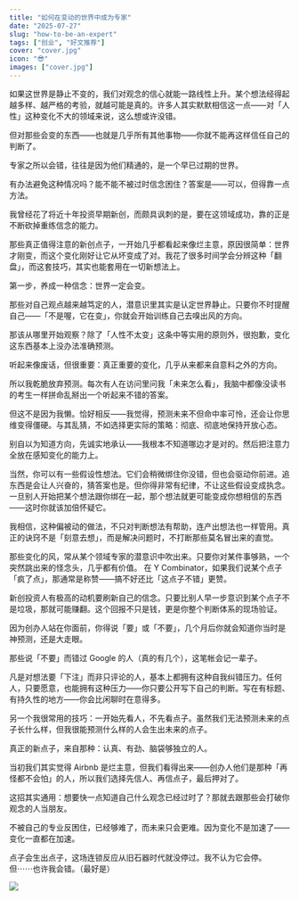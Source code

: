 ```yaml
---
title: "如何在变动的世界中成为专家"
date: "2025-07-27"
slug: "how-to-be-an-expert"
tags: ["创业", "好文推荐"]
cover: "cover.jpg"
icon: "😎"
images: ["cover.jpg"]
---
```

如果这世界是静止不变的，我们对观念的信心就能一路线性上升。某个想法经得起越多样、越严格的考验，就越可能是真的。许多人其实默默相信这一点——对「人性」这种变化不大的领域来说，这么想或许没错。



但对那些会变的东西——也就是几乎所有其他事物——你就不能再这样信任自己的判断了。



专家之所以会错，往往是因为他们精通的，是一个早已过期的世界。



有办法避免这种情况吗？能不能不被过时信念困住？答案是——可以，但得靠一点方法。



我曾经花了将近十年投资早期新创，而颇具讽刺的是，要在这领域成功，靠的正是不断砍掉重练信念的能力。



那些真正值得注意的新创点子，一开始几乎都看起来像烂主意，原因很简单：世界才刚变，而这个变化刚好让它从坏变成了对。我花了很多时间学会分辨这种「翻盘」，而这套技巧，其实也能套用在一切新想法上。



第一步，养成一种信念：世界一定会变。



那些对自己观点越来越笃定的人，潜意识里其实是认定世界静止。只要你不时提醒自己——「不是喔，它在变」，你就会开始训练自己去嗅出风的方向。



那该从哪里开始观察？除了「人性不太变」这条中等实用的原则外，很抱歉，变化这东西基本上没办法准确预测。



听起来像废话，但很重要：真正重要的变化，几乎从来都来自意料之外的方向。



所以我乾脆放弃预测。每次有人在访问里问我「未来怎么看」，我脑中都像没读书的考生一样拼命乱掰出一个听起来不错的答案。



但这不是因为我懒。恰好相反——我觉得，预测未来不但命中率可怜，还会让你思维变得僵硬。与其乱猜，不如选择更实际的策略：彻底、彻底地保持开放心态。



别自以为知道方向，先诚实地承认——我根本不知道哪边才是对的。然后把注意力全放在感知变化的能力上。



当然，你可以有一些假设性想法。它们会稍微绑住你没错，但也会驱动你前进。追东西是会让人兴奋的，猜答案也是。但你得非常有纪律，不让这些假设变成执念。
一旦别人开始把某个想法跟你绑在一起，那个想法就更可能变成你想相信的东西——这时你就该加倍怀疑它。



我相信，这种偏被动的做法，不只对判断想法有帮助，连产出想法也一样管用。真正的诀窍不是「刻意去想」，而是解决问题时，不打断那些莫名冒出来的直觉。



那些变化的风，常从某个领域专家的潜意识中吹出来。只要你对某件事够熟，一个突然跳出来的怪念头，几乎都有价值。
在 Y Combinator，如果我们说某个点子「疯了点」，那通常是称赞——搞不好还比「这点子不错」更赞。



新创投资人有极高的动机要刷新自己的信念。只要比别人早一步意识到某个点子不是垃圾，那就可能赚翻。这个回报不只是钱，更是你整个判断体系的现场验证。



因为创办人站在你面前，你得说「要」或「不要」，几个月后你就会知道你当时是神预测，还是大走眼。



那些说「不要」而错过 Google 的人（真的有几个），这笔帐会记一辈子。



凡是对想法要「下注」而非只评论的人，基本上都拥有这种自我纠错压力。任何人，只要愿意，也能拥有这种压力——你只要公开写下自己的判断。写在有标题、有持久性的地方——你会比闲聊时在意得多。



另一个我很常用的技巧：一开始先看人，不先看点子。虽然我们无法预测未来的点子长什么样，但我很能预测什么样的人会生出未来的点子。



真正的新点子，来自那种：认真、有劲、脑袋够独立的人。



当初我们其实觉得 Airbnb 是烂主意，但我们看得出来——创办人他们是那种「再怪都不会怕」的人，所以我们选择先信人、再信点子，最后押对了。



这招其实通用：想要快一点知道自己什么观念已经过时了？那就去跟那些会打破你观念的人当朋友。



不被自己的专业反困住，已经够难了，而未来只会更难。因为变化不是加速了——变化一直都在加速。



点子会生出点子，这场连锁反应从旧石器时代就没停过。我不认为它会停。
但⋯⋯也许我会错。（最好是）




![](https://prod-files-secure.s3.us-west-2.amazonaws.com/112d0858-5090-4d34-a606-b75eb8d65fd2/46476355-9cf3-4e99-9b7a-3531bc426380/1000202064.png?X-Amz-Algorithm=AWS4-HMAC-SHA256&X-Amz-Content-Sha256=UNSIGNED-PAYLOAD&X-Amz-Credential=ASIAZI2LB4667OIEO6ZI%2F20251025%2Fus-west-2%2Fs3%2Faws4_request&X-Amz-Date=20251025T064211Z&X-Amz-Expires=3600&X-Amz-Security-Token=IQoJb3JpZ2luX2VjELb%2F%2F%2F%2F%2F%2F%2F%2F%2F%2FwEaCXVzLXdlc3QtMiJIMEYCIQDg1tbfA2tPfJoY9jipOqYwpjt8WdfK3EeapThqHXdHBQIhAJC97lcSSXM1vv264jeJoym2RR17b2rL9yWcPqIsAZcsKv8DCG8QABoMNjM3NDIzMTgzODA1Igxwtojg2qqfbPrwSKIq3AM8cXi4nHPz0%2BmvlXeM9Q06hkzoCx%2BLgtXw3NJ7iKoybYGunqVq7paNDxB0elQP1dunuK0Lep63JaKWdqfJqHS2X7XqkmotJymcsFocaaYhUDoRt3VA1L3xanDHZ88jPR4VY5Yxp%2F4HMx4bCi1maazpnVIpPStWBowz4tmLTIlSEXsHWQt3ybK8ntRJnci%2F%2Fk%2FSiN4tc3TTAthAycwUT1ltKbJZEhI86C8CZOBIsw8HUUOJBErl6nKFGS14yGNpcwC1D0iH6t0QX%2Fci1PWQ274JrlhgE7apasGWdRtw9AYMdXyrCw7mI%2FMESPtkxOBLCYOaOTsd0k5AduTz3GI9SO2cUcYa5udKhyQ67pT5F%2FE3wuv64AgDY3QF0Fy4nVkN%2BGyP8M9JZtyNM%2BJsWmiftWGxx5WYZyrtcm4H82eti7FC5yJyyQk0JxaRhV62aBxiSJNQ15qVpFJeOsS%2FoKcUPBHUPSqIDg61cwljY7zVcNxPS8eSjNbNCek%2Bv1XkJf764zgq%2BYVfRxm5y7R80BomN9loiOexTcsaWzEdp3HVtJnsjbtsaxAb4jbGwHQN2ZDoKH%2Ft5AquM%2B9oc1BgVv%2FEtXHEKayCnSROcLThpY3dtp1qrFdXF9VquF0ybmpmbjCdyfHHBjqkAfIO%2BhwwifnITrt0ckDIUwJ4BSl7%2F4W12TMQ%2FqMiM2HRDorzY%2FMWsTO%2BkmW8fdunQssAAikF%2FsJRqEFg7pg39KX7WzxS3gNJgV2XVG92LxvmdrhC2AGTwjaDZELxdut9EOyxB86TGDT7KB7TnYkAfKzodVLgHwyhp%2B83BsRT%2FaMXWCoOO8qFPA%2Bp8FeJrMOm3aQcqC1qNHODXDQ74gdl6H9sNY5Z&X-Amz-Signature=791ba9d336b96c2b169ae661db5f699deda199d94f03282f2377387b1f4b0a55&X-Amz-SignedHeaders=host&x-amz-checksum-mode=ENABLED&x-id=GetObject)


